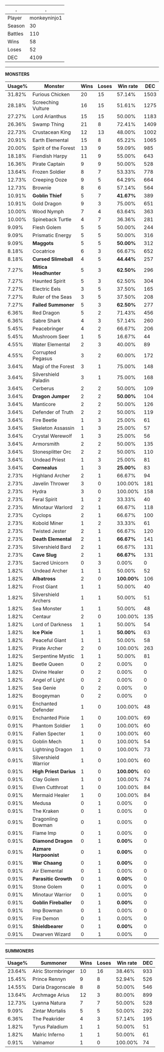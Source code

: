 .|.
|-|-
Player|monkeyninjo1
Season|30
Battles|110
Wins|58
Loses|52
DEC|4109

---
**MONSTERS**

Usage%|Monster|Wins|Loses|Win rate|DEC|
-|-|-|-|-|-|
31.82%|Furious Chicken|20|15|57.14%|1503|
28.18%|Screeching Vulture|16|15|51.61%|1275|
27.27%|Lord Arianthus|15|15|50.00%|1183|
26.36%|Swamp Thing|21|8|72.41%|1409|
22.73%|Crustacean King|12|13|48.00%|1002|
20.91%|Earth Elemental|15|8|65.22%|1065|
20.00%|Spirit of the Forest|13|9|59.09%|985|
18.18%|Fiendish Harpy|11|9|55.00%|643|
16.36%|Pirate Captain|9|9|50.00%|528|
13.64%|Frozen Soldier|8|7|53.33%|778|
12.73%|Creeping Ooze|9|5|64.29%|664|
12.73%|Brownie|8|6|57.14%|564|
10.91%|**Goblin Thief**|5|7|**41.67%**|389|
10.91%|Gold Dragon|9|3|75.00%|651|
10.00%|Wood Nymph|7|4|63.64%|363|
10.00%|Spineback Turtle|4|7|36.36%|281|
9.09%|Flesh Golem|5|5|50.00%|244|
9.09%|Prismatic Energy|5|5|50.00%|316|
9.09%|**Maggots**|5|5|**50.00%**|312|
8.18%|Cocatrice|6|3|66.67%|652|
8.18%|**Cursed Slimeball**|4|5|**44.44%**|257|
7.27%|**Mitica Headhunter**|5|3|**62.50%**|296|
7.27%|Haunted Spirit|5|3|62.50%|304|
7.27%|Electric Eels|3|5|37.50%|165|
7.27%|Ruler of the Seas|3|5|37.50%|208|
7.27%|**Failed Summoner**|5|3|**62.50%**|277|
6.36%|Red Dragon|5|2|71.43%|456|
6.36%|Sabre Shark|4|3|57.14%|260|
5.45%|Peacebringer|4|2|66.67%|206|
5.45%|Mushroom Seer|1|5|16.67%|44|
4.55%|Water Elemental|2|3|40.00%|89|
4.55%|Corrupted Pegasus|3|2|60.00%|172|
3.64%|Magi of the Forest|3|1|75.00%|148|
3.64%|Silvershield Paladin|3|1|75.00%|168|
3.64%|Cerberus|2|2|50.00%|109|
3.64%|**Dragon Jumper**|2|2|**50.00%**|104|
3.64%|Manticore|2|2|50.00%|126|
3.64%|Defender of Truth|2|2|50.00%|119|
3.64%|Fire Beetle|1|3|25.00%|61|
3.64%|Skeleton Assassin|1|3|25.00%|57|
3.64%|Crystal Werewolf|1|3|25.00%|56|
3.64%|Armorsmith|2|2|50.00%|135|
3.64%|Stonesplitter Orc|2|2|50.00%|110|
3.64%|Undead Priest|1|3|25.00%|81|
3.64%|**Cornealus**|1|3|**25.00%**|83|
2.73%|Highland Archer|2|1|66.67%|94|
2.73%|Javelin Thrower|3|0|100.00%|181|
2.73%|Hydra|3|0|100.00%|158|
2.73%|Feral Spirit|1|2|33.33%|40|
2.73%|Minotaur Warlord|2|1|66.67%|118|
2.73%|Cyclops|2|1|66.67%|100|
2.73%|Kobold Miner|1|2|33.33%|61|
2.73%|Twisted Jester|2|1|66.67%|120|
2.73%|**Death Elemental**|2|1|**66.67%**|141|
2.73%|Silvershield Bard|2|1|66.67%|131|
2.73%|**Cave Slug**|2|1|**66.67%**|131|
2.73%|Sacred Unicorn|0|3|0.00%|0|
1.82%|Undead Archer|1|1|50.00%|52|
1.82%|**Albatross**|2|0|**100.00%**|106|
1.82%|Frost Giant|1|1|50.00%|40|
1.82%|Silvershield Archers|1|1|50.00%|51|
1.82%|Sea Monster|1|1|50.00%|48|
1.82%|Centaur|2|0|100.00%|135|
1.82%|Lord of Darkness|1|1|50.00%|54|
1.82%|**Ice Pixie**|1|1|**50.00%**|63|
1.82%|Peaceful Giant|1|1|50.00%|58|
1.82%|Pirate Archer|2|0|100.00%|263|
1.82%|Serpentine Mystic|1|1|50.00%|81|
1.82%|Beetle Queen|0|2|0.00%|0|
1.82%|Divine Healer|0|2|0.00%|0|
1.82%|Angel of Light|0|2|0.00%|0|
1.82%|Sea Genie|0|2|0.00%|0|
1.82%|Boogeyman|0|2|0.00%|0|
0.91%|Enchanted Defender|1|0|100.00%|48|
0.91%|Enchanted Pixie|1|0|100.00%|69|
0.91%|Phantom Soldier|1|0|100.00%|60|
0.91%|Fallen Specter|1|0|100.00%|60|
0.91%|Goblin Mech|1|0|100.00%|54|
0.91%|Lightning Dragon|1|0|100.00%|73|
0.91%|Silvershield Warrior|1|0|100.00%|60|
0.91%|**High Priest Darius**|1|0|**100.00%**|60|
0.91%|Clay Golem|1|0|100.00%|74|
0.91%|Elven Cutthroat|1|0|100.00%|84|
0.91%|Mermaid Healer|1|0|100.00%|84|
0.91%|Medusa|0|1|0.00%|0|
0.91%|The Kraken|0|1|0.00%|0|
0.91%|Dragonling Bowman|0|1|0.00%|0|
0.91%|Flame Imp|0|1|0.00%|0|
0.91%|**Diamond Dragon**|0|1|**0.00%**|0|
0.91%|**Azmare Harpoonist**|0|1|**0.00%**|0|
0.91%|**War Chaang**|0|1|**0.00%**|0|
0.91%|Air Elemental|0|1|0.00%|0|
0.91%|**Parasitic Growth**|0|1|**0.00%**|0|
0.91%|Stone Golem|0|1|0.00%|0|
0.91%|Minotaur Warrior|0|1|0.00%|0|
0.91%|**Goblin Fireballer**|0|1|**0.00%**|0|
0.91%|Imp Bowman|0|1|0.00%|0|
0.91%|Fire Demon|0|1|0.00%|0|
0.91%|**Shieldbearer**|0|1|**0.00%**|0|
0.91%|Dwarven Wizard|0|1|0.00%|0|

---
**SUMMONERS**

Usage%|Summoner|Wins|Loses|Win rate|DEC|
-|-|-|-|-|-|
23.64%|Alric Stormbringer|10|16|38.46%|933|
15.45%|Prince Rennyn|9|8|52.94%|526|
14.55%|Daria Dragonscale|8|8|50.00%|546|
13.64%|Archmage Arius|12|3|80.00%|899|
12.73%|Lyanna Natura|7|7|50.00%|528|
9.09%|Zintar Mortalis|5|5|50.00%|292|
6.36%|The Peakrider|4|3|57.14%|195|
1.82%|Tyrus Paladium|1|1|50.00%|51|
1.82%|Malric Inferno|1|1|50.00%|61|
0.91%|Valnamor|1|0|100.00%|74|

